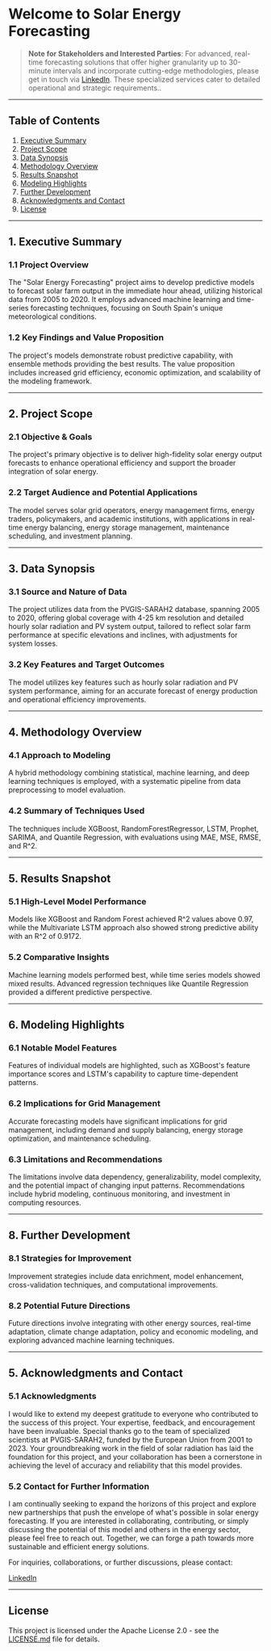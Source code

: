 # Welcome to Solar Energy Forecasting

> **Note for Stakeholders and Interested Parties**:
For advanced, real-time forecasting solutions that offer higher granularity up to 30-minute intervals and incorporate cutting-edge methodologies, please get in touch via [LinkedIn](https://www.linkedin.com/in/sergiodavidescobar). These specialized services cater to detailed operational and strategic requirements..

---

## Table of Contents
1. [Executive Summary](#introduction)
2. [Project Scope](#scope)
3. [Data Synopsis](#data)
4. [Methodology Overview](#methodology)
5. [Results Snapshot](#results)
6. [Modeling Highlights](#modeling)
7. [Further Development](#development)
8. [Acknowledgments and Contact](#acknowledgments-and-contact)
9. [License](#license)

---

## <a name="introduction"></a>1. Executive Summary

### 1.1 Project Overview

The "Solar Energy Forecasting" project aims to develop predictive models to forecast solar farm output in the immediate hour ahead, utilizing historical data from 2005 to 2020. It employs advanced machine learning and time-series forecasting techniques, focusing on South Spain's unique meteorological conditions.

### 1.2 Key Findings and Value Proposition

The project's models demonstrate robust predictive capability, with ensemble methods providing the best results. The value proposition includes increased grid efficiency, economic optimization, and scalability of the modeling framework.

---

## <a name="scope"></a>2. Project Scope

### 2.1 Objective & Goals

The project's primary objective is to deliver high-fidelity solar energy output forecasts to enhance operational efficiency and support the broader integration of solar energy.
    
### 2.2 Target Audience and Potential Applications

The model serves solar grid operators, energy management firms, energy traders, policymakers, and academic institutions, with applications in real-time energy balancing, energy storage management, maintenance scheduling, and investment planning.

---

## <a name="data"></a>3. Data Synopsis

### 3.1 Source and Nature of Data

The project utilizes data from the PVGIS-SARAH2 database, spanning 2005 to 2020, offering global coverage with 4-25 km resolution and detailed hourly solar radiation and PV system output, tailored to reflect solar farm performance at specific elevations and inclines, with adjustments for system losses.

### 3.2 Key Features and Target Outcomes

The model utilizes key features such as hourly solar radiation and PV system performance, aiming for an accurate forecast of energy production and operational efficiency improvements.
   
---

## <a name="methodology"></a>4. Methodology Overview

### 4.1 Approach to Modeling

A hybrid methodology combining statistical, machine learning, and deep learning techniques is employed, with a systematic pipeline from data preprocessing to model evaluation.

### 4.2 Summary of Techniques Used

The techniques include XGBoost, RandomForestRegressor, LSTM, Prophet, SARIMA, and Quantile Regression, with evaluations using MAE, MSE, RMSE, and R^2.

---

## <a name="results"></a>5. Results Snapshot

### 5.1 High-Level Model Performance

Models like XGBoost and Random Forest achieved R^2 values above 0.97, while the Multivariate LSTM approach also showed strong predictive ability with an R^2 of 0.9172.

### 5.2 Comparative Insights

Machine learning models performed best, while time series models showed mixed results. Advanced regression techniques like Quantile Regression provided a different predictive perspective.

---

## <a name="modeling"></a>6. Modeling Highlights

### 6.1 Notable Model Features

Features of individual models are highlighted, such as XGBoost's feature importance scores and LSTM's capability to capture time-dependent patterns.

### 6.2 Implications for Grid Management

Accurate forecasting models have significant implications for grid management, including demand and supply balancing, energy storage optimization, and maintenance scheduling.

### 6.3 Limitations and Recommendations

The limitations involve data dependency, generalizability, model complexity, and the potential impact of changing input patterns. Recommendations include hybrid modeling, continuous monitoring, and investment in computing resources.

---

## <a name="development"></a>8. Further Development

### 8.1 Strategies for Improvement

Improvement strategies include data enrichment, model enhancement, cross-validation techniques, and computational improvements.

### 8.2 Potential Future Directions

Future directions involve integrating with other energy sources, real-time adaptation, climate change adaptation, policy and economic modeling, and exploring advanced machine learning techniques.

---

## <a name="acknowledgments-and-contact"></a>5. Acknowledgments and Contact

### 5.1 Acknowledgments

I would like to extend my deepest gratitude to everyone who contributed to the success of this project. Your expertise, feedback, and encouragement have been invaluable.
Special thanks go to the team of specialized scientists at PVGIS-SARAH2, funded by the European Union from 2001 to 2023. Your groundbreaking work in the field of solar radiation has laid the foundation for this project, and your collaboration has been a cornerstone in achieving the level of accuracy and reliability that this model provides.

### 5.2 Contact for Further Information

I am continually seeking to expand the horizons of this project and explore new partnerships that push the envelope of what's possible in solar energy forecasting. If you are interested in collaborating, contributing, or simply discussing the potential of this model and others in the energy sector, please feel free to reach out. Together, we can forge a path towards more sustainable and efficient energy solutions.

For inquiries, collaborations, or further discussions, please contact:

[LinkedIn](https://www.linkedin.com/in/sergiodavidescobar)

---

## License

This project is licensed under the Apache License 2.0 - see the [LICENSE.md](https://github.com/solaripynb/SolarEnergyForecasting/blob/main/LICENSE) file for details.
